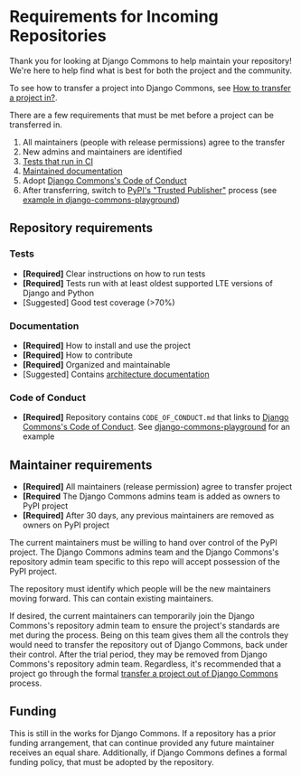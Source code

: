 # Requirements for Incoming Repositories

Thank you for looking at Django Commons to help maintain your
repository! We're here to help find what is best for both the
project and the community.

To see how to transfer a project into Django Commons, see
[How to transfer a project in?](https://github.com/django-commons#how-to-transfer-a-project-in).

There are a few requirements that must be met before a project can
be transferred in.

1. All maintainers (people with release permissions) agree to the transfer
2. New admins and maintainers are identified
3. [Tests that run in CI](#tests)
4. [Maintained documentation](#documentation)
5. Adopt [Django Commons's Code of Conduct](#code-of-conduct)
6. After transferring, switch to [PyPI's "Trusted Publisher"](https://docs.pypi.org/trusted-publishers/)
   process (see [example in django-commons-playground](https://github.com/django-commons/django-commons-playground/blob/main/.github/workflows/release.yml))


## Repository requirements

### Tests

- **[Required]** Clear instructions on how to run tests
- **[Required]** Tests run with at least oldest supported LTE versions of Django and Python
- [Suggested] Good test coverage (>70%)

### Documentation

- **[Required]** How to install and use the project
- **[Required]** How to contribute
- **[Required]** Organized and maintainable
- [Suggested] Contains [architecture documentation](https://matklad.github.io/2021/02/06/ARCHITECTURE.md.html)


### Code of Conduct

- **[Required]** Repository contains `CODE_OF_CONDUCT.md` that links to [Django Commons's Code of Conduct](https://github.com/django-commons/membership/blob/main/CODE_OF_CONDUCT.md). See [django-commons-playground](https://github.com/django-commons/django-commons-playground/blob/main/CODE_OF_CONDUCT.md) for an example


## Maintainer requirements

- **[Required]** All maintainers (release permission) agree to transfer project
- **[Required** The Django Commons admins team is added as owners to PyPI project
- **[Required]** After 30 days, any previous maintainers are removed as owners on PyPI project

The current maintainers must be willing to hand over control of the
PyPI project. The Django Commons admins team and the
Django Commons's repository admin team specific to this repo will
accept possession of the PyPI project.

The repository must identify which people will be the new 
maintainers moving forward. This can contain existing maintainers.

If desired, the current maintainers can temporarily join the
Django Commons's repository admin team to ensure the project's
standards are met during the process. Being on this team gives
them all the controls they would need to transfer the repository
out of Django Commons, back under their control. After the trial
period, they may be removed from Django Commons's repository admin
team. Regardless, it's recommended that a project go through the
formal [transfer a project out of Django Commons](https://github.com/django-commons#how-to-transfer-a-project-out)
process.

## Funding

This is still in the works for Django Commons. If a repository
has a prior funding arrangement, that can continue provided any
future maintainer receives an equal share. Additionally, if Django
Commons defines a formal funding policy, that must be adopted by
the repository.
